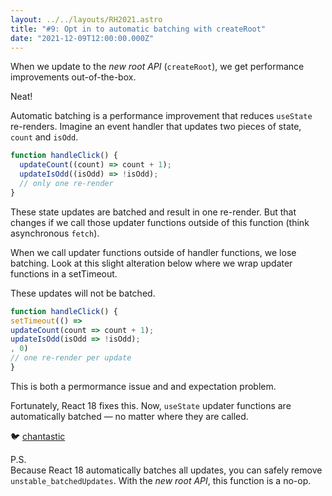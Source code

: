 ```yaml
---
layout: ../../layouts/RH2021.astro
title: "#9: Opt in to automatic batching with createRoot"
date: "2021-12-09T12:00:00.000Z"
---
```


When we update to the _new root API_ (`createRoot`), we get performance improvements out-of-the-box.

Neat!

Automatic batching is a performance improvement that reduces `useState` re-renders.
Imagine an event handler that updates two pieces of state, `count` and `isOdd`.

```jsx
function handleClick() {
  updateCount((count) => count + 1);
  updateIsOdd((isOdd) => !isOdd);
  // only one re-render
}
```

These state updates are batched and result in one re-render. But that changes if we call those updater functions outside of this function (think asynchronous `fetch`).

When we call updater functions outside of handler functions, we lose batching. Look at this slight alteration below where we wrap updater functions in a setTimeout.

These updates will not be batched.

```jsx
function handleClick() {
setTimeout(() =>
updateCount(count => count + 1);
updateIsOdd(isOdd => !isOdd);
, 0)
// one re-render per update
}
```

This is both a permormance issue and and expectation problem.

Fortunately, React 18 fixes this. Now, `useState` updater functions are automatically batched — no matter where they are called.

🐦 [chantastic](https://chan.dev/twitter)

P.S.  
Because React 18 automatically batches all updates, you can safely remove `unstable_batchedUpdates`. With the _new root API_, this function is a no-op.
